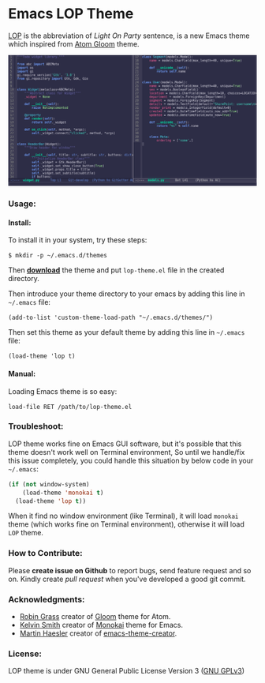 # Emacs LOP Theme
[LOP](https://github.com/mortezaipo/lop-theme) is the abbreviation of *Light On Party* sentence, is a new Emacs theme which inspired from [Atom Gloom](https://github.com/hejrobin/gloom) theme.

![Screenshot](screenshot.png)

### Usage:

#### Install:

To install it in your system, try these steps:
```
$ mkdir -p ~/.emacs.d/themes
```

Then [**download**](https://github.com/mortezaipo/lop-theme/releases) the theme and put `lop-theme.el` file in the created directory.

Then introduce your theme directory to your emacs by adding this line in `~/.emacs` file:
```
(add-to-list 'custom-theme-load-path "~/.emacs.d/themes/")
```

Then set this theme as your default theme by adding this line in `~/.emacs` file:
```
(load-theme 'lop t)
```

#### Manual:

Loading Emacs theme is so easy:
```
load-file RET /path/to/lop-theme.el
```

### Troubleshoot:

LOP theme works fine on Emacs GUI software, but it's possible that this theme doesn't work well on Terminal environment, So until we handle/fix this issue completely, you could handle this situation by below code in your `~/.emacs`:
```lisp
(if (not window-system)
    (load-theme 'monokai t)
  (load-theme 'lop t))
```

When it find no window environment (like Terminal), it will load `monokai` theme (which works fine on Terminal environment), otherwise it will load `LOP` theme.

### How to Contribute:

Please **create issue on Github** to report bugs, send feature request and so on. Kindly create *pull request* when you've developed a good git commit.

### Acknowledgments:

* [Robin Grass](https://github.com/hejrobin) creator of [Gloom](https://github.com/hejrobin/gloom) theme for Atom.
* [Kelvin Smith](https://github.com/oneKelvinSmith) creator of [Monokai](https://github.com/oneKelvinSmith/monokai-emacs) theme for Emacs.
* [Martin Haesler](https://github.com/mswift42) creator of [emacs-theme-creator](https://github.com/mswift42/theme-creator).

### License:

LOP theme is under GNU General Public License Version 3 ([GNU GPLv3](https://www.gnu.org/licenses/gpl-3.0.en.html))

